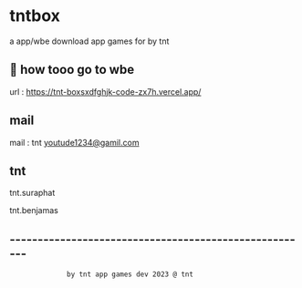 
# tntbox

a app/wbe download app games for by tnt








## 🚀 how tooo go to wbe
url : https://tnt-boxsxdfghjk-code-zx7h.vercel.app/

## mail

mail : tnt youtude1234@gamil.com

## tnt

tnt.suraphat

tnt.benjamas

## ------------------------------------------------------
                  by tnt app games dev 2023 @ tnt
